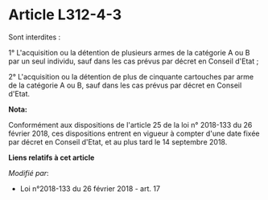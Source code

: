 # Article L312-4-3

Sont interdites :

1° L'acquisition ou la détention de plusieurs armes de la catégorie A ou B par un seul individu, sauf dans les cas prévus par
décret en Conseil d'Etat ;

2° L'acquisition ou la détention de plus de cinquante cartouches par arme de la catégorie A ou B, sauf dans les cas prévus
par décret en Conseil d'Etat.

**Nota:**

Conformément aux dispositions de l'article 25 de la loi n° 2018-133 du 26 février 2018, ces dispositions entrent en vigueur à
compter d'une date fixée par décret en Conseil d'Etat, et au plus tard le 14 septembre 2018.

**Liens relatifs à cet article**

_Modifié par_:

  - Loi n°2018-133 du 26 février 2018 - art. 17
